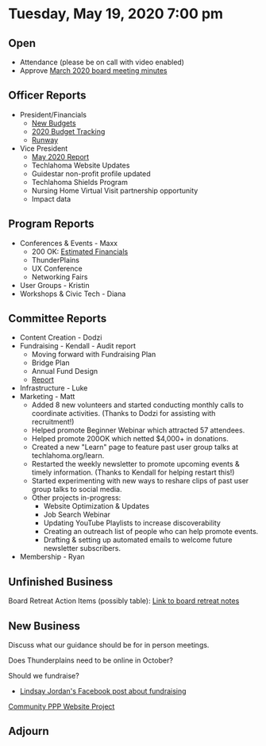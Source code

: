 # Tuesday, May 19, 2020 7:00 pm

## Open

- Attendance (please be on call with video enabled)
- Approve [March 2020 board meeting minutes](https://github.com/techlahoma/board_meetings/blob/master/2020/03_march_minutes.md)

## Officer Reports

- President/Financials
  - [New Budgets](https://docs.google.com/spreadsheets/d/1NgAvuGxFSfb76F_y2eXPzNShjrD6bIv7DzNp_e3c1rQ/edit?usp=sharing)
  - [2020 Budget Tracking](https://docs.google.com/spreadsheets/d/10KlK1Yb6_Gp2sAZvnNZ5tbD08TMlkY_XINKqSM74CLo/edit?usp=sharing)
  - [Runway](https://docs.google.com/spreadsheets/d/1KJwYtzZFRyrqAQlxPbul3t5pmGXcjS-y4NlijMAU0Lk/edit?usp=sharing)
- Vice President
  - [May 2020 Report](https://drive.google.com/file/d/163pLAbEZ7Lz9RmA-gpThKrVqZqBq3Coa/view?usp=sharing)
  - Techlahoma Website Updates
  - Guidestar non-profit profile updated
  - Techlahoma Shields Program
  - Nursing Home Virtual Visit partnership opportunity
  - Impact data

## Program Reports

- Conferences & Events - Maxx
  - 200 OK: [Estimated Financials](https://docs.google.com/spreadsheets/d/1DjUQJal_97MIfLKoy58VMkd8hP6wVNp7olnTHlXDkGE/edit?usp=sharing)
  - ThunderPlains
  - UX Conference
  - Networking Fairs
- User Groups - Kristin
- Workshops & Civic Tech - Diana

## Committee Reports

- Content Creation - Dodzi
- Fundraising - Kendall - Audit report
  - Moving forward with Fundraising Plan
  - Bridge Plan
  - Annual Fund Design
  - [Report](https://github.com/techlahoma/board_meetings/blob/master/2020/assets/Techlahoma%20Fundraising%20Readiness%20Assessment%20Combined%20Report.pdf)
- Infrastructure - Luke
- Marketing - Matt
  - Added 8 new volunteers and started conducting monthly calls to coordinate activities. (Thanks to Dodzi for assisting with recruitment!)
  - Helped promote Beginner Webinar which attracted 57 attendees.
  - Helped promote 200OK which netted \$4,000+ in donations.
  - Created a new "Learn" page to feature past user group talks at techlahoma.org/learn.
  - Restarted the weekly newsletter to promote upcoming events & timely information. (Thanks to Kendall for helping restart this!)
  - Started experimenting with new ways to reshare clips of past user group talks to social media.
  - Other projects in-progress:
    - Website Optimization & Updates
    - Job Search Webinar
    - Updating YouTube Playlists to increase discoverability
    - Creating an outreach list of people who can help promote events.
    - Drafting & setting up automated emails to welcome future newsletter subscribers.
- Membership - Ryan

## Unfinished Business

Board Retreat Action Items (possibly table):
[Link to board retreat notes](https://docs.google.com/document/d/1TeeipFHbYwD6iJZ6vT2G7VaAnpDQ1C50DU8IhPW4_84/edit?usp=sharing)

## New Business

Discuss what our guidance should be for in person meetings.

Does Thunderplains need to be online in October?

Should we fundraise?

- [Lindsay Jordan's Facebook post about fundraising](https://www.facebook.com/lindsay.goblejordan/videos/10102580579550258/?__xts__[0]=68.ARANgrpLbvT7VQG5Iiwpo_71P0O5q7cYkTzvb-Qf-mARaK68PQ0JdTRaemEKSsmE_OenUbrIkvuS6Auqy4kH1lM20PgoY6DnucrEFt-cMDjicf0mppyNcjq6djgMr9wqX0yirb9JBl0aTPUUSdx__xZLuO6RhODnJISY4myaqm1BEOXCJdMiYLLRLxYVX_qApcdeUTM3KYVz-ZhEozgqauS10IA&__tn__=-R)

[Community PPP Website Project](https://github.com/techlahoma/board_meetings/blob/master/2020/PPP_Project.md)

## Adjourn
